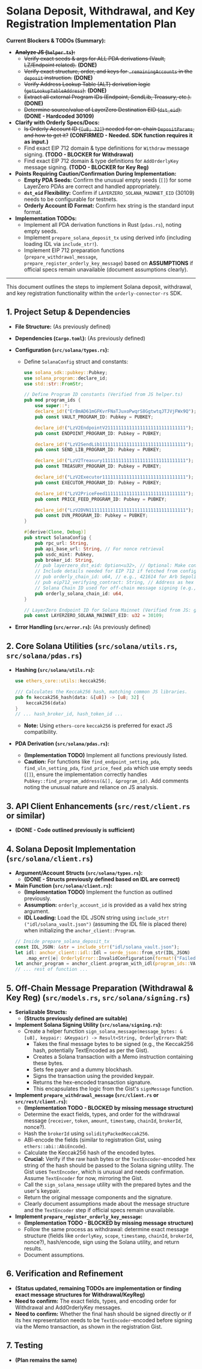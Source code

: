 # Solana Deposit, Withdrawal, and Key Registration Implementation Plan

**Current Blockers & TODOs (Summary):**

- ~~**Analyze JS (`helper.ts`):**~~
  - ~~Verify exact seeds & args for ALL PDA derivations (Vault, LZ/Endpoint related).~~ **(DONE)**
  - ~~Verify exact structure, order, and keys for `.remainingAccounts` in the `deposit` instruction.~~ **(DONE)**
  - ~~Verify Address Lookup Table (ALT) derivation logic (`getLookupTableAddress`).~~ **(DONE)**
  - ~~Extract all external Program IDs (Endpoint, SendLib, Treasury, etc.).~~ **(DONE)**
  - ~~Determine source/value of LayerZero Destination EID (`dst_eid`).~~ **(DONE - Hardcoded 30109)**
- **Clarify with Orderly Specs/Docs:**
  - ~~Is Orderly Account ID (`[u8; 32]`) needed for on-chain `DepositParams`, and how to get it?~~ **(CONFIRMED - Needed. SDK function requires it as input.)**
  - Find exact EIP 712 domain & type definitions for `Withdraw` message signing. **(TODO - BLOCKER for Withdrawal)**
  - Find exact EIP 712 domain & type definitions for `AddOrderlyKey` message signing. **(TODO - BLOCKER for Key Reg)**
- **Points Requiring Caution/Confirmation During Implementation:**
  - **Empty PDA Seeds:** Confirm the unusual empty seeds (`[]`) for some LayerZero PDAs are correct and handled appropriately.
  - **`dst_eid` Flexibility:** Confirm if `LAYERZERO_SOLANA_MAINNET_EID` (30109) needs to be configurable for testnets.
  - **Orderly Account ID Format:** Confirm hex string is the standard input format.
- **Implementation TODOs:**
  - Implement all PDA derivation functions in Rust (`pdas.rs`), noting empty seeds.
  - Implement `prepare_solana_deposit_tx` using derived info (including loading IDL via `include_str!`).
  - Implement EIP 712 preparation functions (`prepare_withdrawal_message`, `prepare_register_orderly_key_message`) based on **ASSUMPTIONS** if official specs remain unavailable (document assumptions clearly).

---

This document outlines the steps to implement Solana deposit, withdrawal, and key registration functionality within the `orderly-connector-rs` SDK.

## 1. Project Setup & Dependencies

- **File Structure:** (As previously defined)
- **Dependencies (`Cargo.toml`):** (As previously defined)
- **Configuration (`src/solana/types.rs`):**

  - Define `SolanaConfig` struct and constants:

    ```rust
    use solana_sdk::pubkey::Pubkey;
    use solana_program::declare_id;
    use std::str::FromStr;

    // Define Program ID constants (Verified from JS helper.ts)
    pub mod program_ids {
        use super::*;
        declare_id!("ErBmAD61mGFKvrFNaTJuxoPwqrS8GgtwtqJTJVjFWx9Q");
        pub const VAULT_PROGRAM_ID: Pubkey = PUBKEY;

        declare_id!("LzV2EndpointV211111111111111111111111111111");
        pub const ENDPOINT_PROGRAM_ID: Pubkey = PUBKEY;

        declare_id!("LzV2SendLib11111111111111111111111111111111");
        pub const SEND_LIB_PROGRAM_ID: Pubkey = PUBKEY;

        declare_id!("LzV2Treasury1111111111111111111111111111111");
        pub const TREASURY_PROGRAM_ID: Pubkey = PUBKEY;

        declare_id!("LzV2Executor1111111111111111111111111111111");
        pub const EXECUTOR_PROGRAM_ID: Pubkey = PUBKEY;

        declare_id!("LzV2PriceFeed111111111111111111111111111111");
        pub const PRICE_FEED_PROGRAM_ID: Pubkey = PUBKEY;

        declare_id!("LzV2DVN111111111111111111111111111111111111");
        pub const DVN_PROGRAM_ID: Pubkey = PUBKEY;
    }

    #[derive(Clone, Debug)]
    pub struct SolanaConfig {
        pub rpc_url: String,
        pub api_base_url: String, // For nonce retrieval
        pub usdc_mint: Pubkey,
        pub broker_id: String,
        // pub layerzero_dst_eid: Option<u32>, // Optional: Make configurable? Defaults to mainnet const?
        // Include details needed for EIP 712 if fetched from config
        // pub orderly_chain_id: u64, // e.g., 421614 for Arb Sepolia
        // pub eip712_verifying_contract: String, // Address as hex string
        // Solana Chain ID used for off-chain message signing (e.g., 900900900 from gist)
        pub orderly_solana_chain_id: u64,
    }

    // LayerZero Endpoint ID for Solana Mainnet (Verified from JS: getDstEID)
    pub const LAYERZERO_SOLANA_MAINNET_EID: u32 = 30109;
    ```

- **Error Handling (`src/error.rs`):** (As previously defined)

## 2. Core Solana Utilities (`src/solana/utils.rs`, `src/solana/pdas.rs`)

- **Hashing (`src/solana/utils.rs`):**

  ```rust
  use ethers_core::utils::keccak256;

  /// Calculates the Keccak256 hash, matching common JS libraries.
  pub fn keccak256_hash(data: &[u8]) -> [u8; 32] {
      keccak256(data)
  }
  // ... hash_broker_id, hash_token_id ...
  ```

  - **Note:** Using `ethers-core` `keccak256` is preferred for exact JS compatibility.

- **PDA Derivation (`src/solana/pdas.rs`):**
  - **(Implementation TODO)** Implement all functions previously listed.
  - **Caution:** For functions like `find_endpoint_setting_pda`, `find_uln_setting_pda`, `find_price_feed_pda` which use empty seeds (`[]`), ensure the implementation correctly handles `Pubkey::find_program_address(&[], &program_id)`. Add comments noting the unusual nature and reliance on JS analysis.

## 3. API Client Enhancements (`src/rest/client.rs` or similar)

- **(DONE - Code outlined previously is sufficient)**

## 4. Solana Deposit Implementation (`src/solana/client.rs`)

- **Argument/Account Structs (`src/solana/types.rs`):**
  - **(DONE - Structs previously defined based on IDL are correct)**
- **Main Function (`src/solana/client.rs`):**
  - **(Implementation TODO)** Implement the function as outlined previously.
  - **Assumption:** `orderly_account_id` is provided as a valid hex string argument.
  - **IDL Loading:** Load the IDL JSON string using `include_str!("idl/solana_vault.json")` (assuming the IDL file is placed there) when initializing the `anchor_client::Program`.
  ```rust
  // Inside prepare_solana_deposit_tx
  const IDL_JSON: &str = include_str!("idl/solana_vault.json");
  let idl: anchor_client::idl::Idl = serde_json::from_str(IDL_JSON)
      .map_err(|e| OrderlyError::InvalidConfiguration(format!("Failed to parse IDL: {}", e)))?;
  let anchor_program = anchor_client.program_with_idl(program_ids::VAULT_PROGRAM_ID, idl)?;
  // ... rest of function ...
  ```

## 5. Off-Chain Message Preparation (Withdrawal & Key Reg) (`src/models.rs`, `src/solana/signing.rs`)

- **Serializable Structs:**
  - **(Structs previously defined are suitable)**
- **Implement Solana Signing Utility (`src/solana/signing.rs`):**
  - Create a helper function `sign_solana_message(message_bytes: &[u8], keypair: &Keypair) -> Result<String, OrderlyError>` that:
    - Takes the final message bytes to be signed (e.g., the Keccak256 hash, potentially TextEncoded as per the Gist).
    - Creates a Solana transaction with a Memo instruction containing these bytes.
    - Sets fee payer and a dummy blockhash.
    - Signs the transaction using the provided keypair.
    - Returns the hex-encoded transaction signature.
    - This encapsulates the logic from the Gist's `signMessage` function.
- **Implement `prepare_withdrawal_message` (`src/client.rs` or `src/rest/client.rs`):**
  - **(Implementation TODO - BLOCKED by missing message structure)**
  - Determine the exact fields, types, and order for the withdrawal message (`receiver`, `token`, `amount`, `timestamp`, `chainId`, `brokerId`, nonce?).
  - Hash the `brokerId` using `solidityPackedKeccak256`.
  - ABI-encode the fields (similar to registration Gist, using `ethers::abi::AbiEncode`).
  - Calculate the Keccak256 hash of the encoded bytes.
  - **Crucial:** Verify if the raw hash bytes or the `TextEncoder`-encoded hex string of the hash should be passed to the Solana signing utility. The Gist uses `TextEncoder`, which is unusual and needs confirmation. Assume `TextEncoder` for now, mirroring the Gist.
  - Call the `sign_solana_message` utility with the prepared bytes and the user's keypair.
  - Return the original message components and the signature.
  - Clearly document assumptions made about the message structure and the `TextEncoder` step if official specs remain unavailable.
- **Implement `prepare_register_orderly_key_message`:**
  - **(Implementation TODO - BLOCKED by missing message structure)**
  - Follow the same process as withdrawal: determine exact message structure (fields like `orderlyKey`, `scope`, `timestamp`, `chainId`, `brokerId`, nonce?), hash/encode, sign using the Solana utility, and return results.
  - Document assumptions.

## 6. Verification and Refinement

- **(Status updated, remaining TODOs are implementation or finding exact message structures for Withdrawal/KeyReg)**
- **Need to confirm:** The exact fields, types, and encoding order for Withdrawal and AddOrderlyKey messages.
- **Need to confirm:** Whether the final hash should be signed directly or if its hex representation needs to be `TextEncoder`-encoded before signing via the Memo transaction, as shown in the registration Gist.

## 7. Testing

- **(Plan remains the same)**
